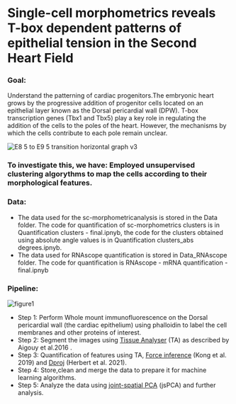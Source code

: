 # Single-cell morphometrics reveals T-box dependent patterns of epithelial tension in the Second Heart Field

### Goal: 
Understand the patterning of cardiac progenitors.The embryonic heart grows by the progressive addition of progenitor cells located on an epithelial layer known as the Dorsal pericardial wall (DPW).
T-box transcription genes (Tbx1 and Tbx5) play a key role in regulating the addition of the cells to the poles of the heart. However, the mechanisms by which the cells contribute to each pole remain unclear.

![E8 5 to E9 5 transition horizontal graph v3](https://github.com/user-attachments/assets/ac37731b-2141-4eb7-97a4-b89efddd72b4)
### To investigate this, we have: Employed unsupervised clustering algorythms to map the cells according to their morphological features.

### Data:
- The data used for the sc-morphometricanalysis is stored in the Data folder. The code for quantification of sc-morphometrics clusters is in Quantification clusters - final.ipnyb, the code for the clusters obtained using absolute angle values is in Quantification clusters_abs degrees.ipnyb.
- The data used for RNAscope quantification is stored in Data_RNAscope folder. The code for quantification is RNAscope - mRNA quantification - final.ipnyb

### Pipeline:
![figure1](https://github.com/user-attachments/assets/edccac6e-3534-4fe0-8c57-3da490ac7e71)

- Step 1: Perform Whole mount immunofluorescence on the Dorsal pericardial wall (the cardiac epithelium) using phalloidin to label the cell membranes and other proteins of interest.
- Step 2: Segment the images using [Tissue Analyser](https://github.com/baigouy/tissue_analyzer) (TA) as described by Aigouy et al.2016  .
- Step 3: Quantification of features using TA, [Force inference](https://data.mendeley.com/datasets/78ng4tmj75/4) (Kong et al. 2019) and [Dproj](https://gitlab.pasteur.fr/iah-public/DeProj) (Herbert et al. 2021).
- Step 4: Store,clean and merge the data to prepare it for machine learning algorithms.
- Step 5: Analyze the data using [joint-spatial PCA](https://github.com/SoleneS/JointSpatialPCA) (jsPCA) and further analysis.




